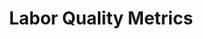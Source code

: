 ---
layout: article
title: Labor Quality Metrics
description: 
  - This Design Template provides key figures for an operative management
lang: cn
weight: 500
isDraft: true
ref: Labor_Quality_Metrics
category:
  - Labor
  - Quality
image: Labor_Quality_Metrics_DE.png
image_thumbnail: Labor_Quality_Metrics_DE_thumbnail.png
download: Labor_Quality_Metrics_DE.pbmx
overview_description:
overview_benefits:
overview_data_sources:
---